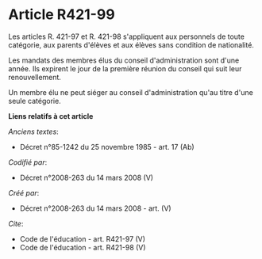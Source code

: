 # Article R421-99

Les articles R. 421-97 et R. 421-98 s'appliquent aux personnels de toute catégorie, aux parents d'élèves et aux élèves sans
condition de nationalité. 

Les mandats des membres élus du conseil d'administration sont d'une année. Ils expirent le jour de la première réunion du
conseil qui suit leur renouvellement. 

Un membre élu ne peut siéger au conseil d'administration qu'au titre d'une seule catégorie.

**Liens relatifs à cet article**

_Anciens textes_:

  - Décret n°85-1242 du 25 novembre 1985 - art. 17 (Ab)

_Codifié par_:

  - Décret n°2008-263 du 14 mars 2008 (V)

_Créé par_:

  - Décret n°2008-263 du 14 mars 2008 - art. (V)

_Cite_:

  - Code de l'éducation - art. R421-97 (V)
  - Code de l'éducation - art. R421-98 (V)
